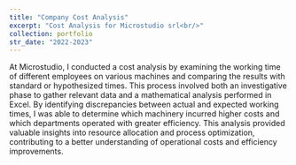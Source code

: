```yaml
---
title: "Company Cost Analysis"
excerpt: "Cost Analysis for Microstudio srl<br/>"
collection: portfolio
str_date: "2022-2023"
---
```


At Microstudio, I conducted a cost analysis by examining the working time of different employees on various machines and comparing the results with standard or hypothesized times. This process involved both an investigative phase to gather relevant data and a mathematical analysis performed in Excel. By identifying discrepancies between actual and expected working times, I was able to determine which machinery incurred higher costs and which departments operated with greater efficiency. This analysis provided valuable insights into resource allocation and process optimization, contributing to a better understanding of operational costs and efficiency improvements.
